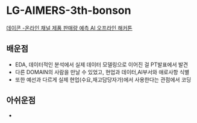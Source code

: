 # LG-AIMERS-3th-bonson

[데이콘 -온라인 채널 제품 판매량 예측 AI 오프라인 해커톤](https://dacon.io/competitions/official/236156/overview/description)


## 배운점
- EDA, 데이터적인 분석에서 실제 데이터 모델링으로 이어진 걸 PT발표에서 발견
- 다른 DOMAIN의 사람을 만날 수 있었고, 현업과 데이터,AI부서와 애로사항 식별
- 또한 예선과 다르게 실제 현업(수요,재고담당자가)에서 사용한다는 관점에서 코딩 

## 아쉬운점
- 
